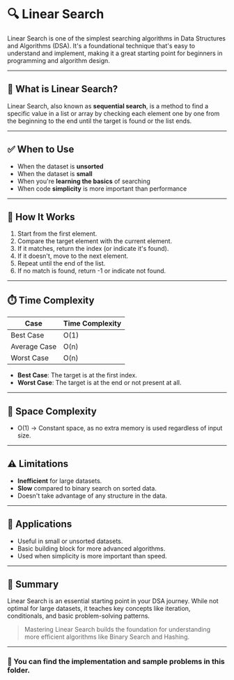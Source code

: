 # 🔍 Linear Search

Linear Search is one of the simplest searching algorithms in Data Structures and Algorithms (DSA). It's a foundational technique that's easy to understand and implement, making it a great starting point for beginners in programming and algorithm design.

---

## 📘 What is Linear Search?

Linear Search, also known as **sequential search**, is a method to find a specific value in a list or array by checking each element one by one from the beginning to the end until the target is found or the list ends.

---

## ✅ When to Use

- When the dataset is **unsorted**
- When the dataset is **small**
- When you're **learning the basics** of searching
- When code **simplicity** is more important than performance

---

## 🧠 How It Works

1. Start from the first element.
2. Compare the target element with the current element.
3. If it matches, return the index (or indicate it's found).
4. If it doesn't, move to the next element.
5. Repeat until the end of the list.
6. If no match is found, return -1 or indicate not found.

---

## ⏱️ Time Complexity

| Case        | Time Complexity |
|-------------|-----------------|
| Best Case   | O(1)            |
| Average Case| O(n)            |
| Worst Case  | O(n)            |

- **Best Case**: The target is at the first index.
- **Worst Case**: The target is at the end or not present at all.

---

## 💾 Space Complexity

- O(1) → Constant space, as no extra memory is used regardless of input size.

---

## ⚠️ Limitations

- **Inefficient** for large datasets.
- **Slow** compared to binary search on sorted data.
- Doesn't take advantage of any structure in the data.

---

## 📍 Applications

- Useful in small or unsorted datasets.
- Basic building block for more advanced algorithms.
- Used when simplicity is more important than speed.

---

## 📌 Summary

Linear Search is an essential starting point in your DSA journey. While not optimal for large datasets, it teaches key concepts like iteration, conditionals, and basic problem-solving patterns.

> Mastering Linear Search builds the foundation for understanding more efficient algorithms like Binary Search and Hashing.

---

### 📁 You can find the implementation and sample problems in this folder.
